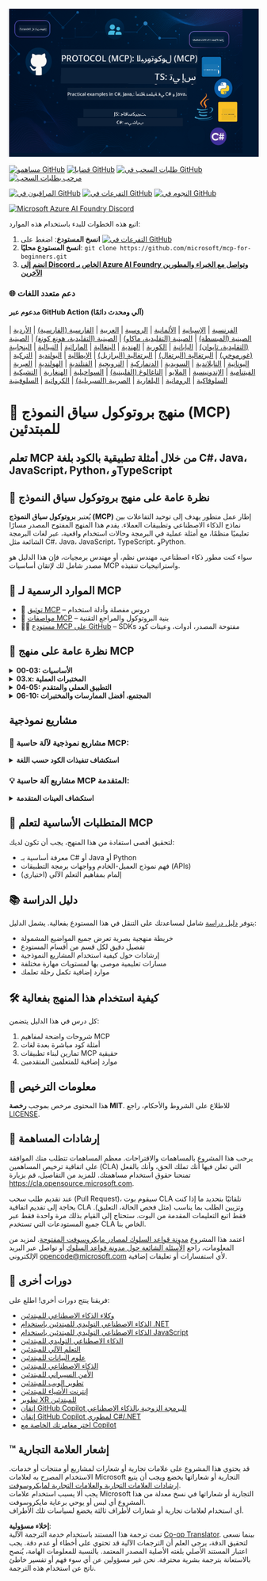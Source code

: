 <!--
CO_OP_TRANSLATOR_METADATA:
{
  "original_hash": "af49e2a6fd462dde6f9ad952d5c8cc6e",
  "translation_date": "2025-06-21T13:34:10+00:00",
  "source_file": "README.md",
  "language_code": "ar"
}
-->
![MCP للمبتدئين](../../translated_images/mcp-beginners.2ce2b317996369ff66c5b72e25eff9d4288ab2741fc70c0b4e523d1ae1e249fd.ar.png) 

[![مساهمو GitHub](https://img.shields.io/github/contributors/microsoft/mcp-for-beginners.svg)](https://GitHub.com/microsoft/mcp-for-beginners/graphs/contributors)
[![قضايا GitHub](https://img.shields.io/github/issues/microsoft/mcp-for-beginners.svg)](https://GitHub.com/microsoft/mcp-for-beginners/issues)
[![طلبات السحب في GitHub](https://img.shields.io/github/issues-pr/microsoft/mcp-for-beginners.svg)](https://GitHub.com/microsoft/mcp-for-beginners/pulls)
[![مرحب بطلبات السحب](https://img.shields.io/badge/PRs-welcome-brightgreen.svg?style=flat-square)](http://makeapullrequest.com)

[![المراقبون في GitHub](https://img.shields.io/github/watchers/microsoft/mcp-for-beginners.svg?style=social&label=Watch)](https://GitHub.com/microsoft/mcp-for-beginners/watchers)
[![التفرعات في GitHub](https://img.shields.io/github/forks/microsoft/mcp-for-beginners.svg?style=social&label=Fork)](https://GitHub.com/microsoft/mcp-for-beginners/fork)
[![النجوم في GitHub](https://img.shields.io/github/stars/microsoft/mcp-for-beginners?style=social&label=Star)](https://GitHub.com/microsoft/mcp-for-beginners/stargazers)


[![Microsoft Azure AI Foundry Discord](https://dcbadge.vercel.app/api/server/ByRwuEEgH4)](https://discord.com/invite/ByRwuEEgH4)


اتبع هذه الخطوات للبدء باستخدام هذه الموارد:
1. **انسخ المستودع**: اضغط على [![التفرعات في GitHub](https://img.shields.io/github/forks/microsoft/mcp-for-beginners.svg?style=social&label=Fork)](https://GitHub.com/microsoft/mcp-for-beginners/fork)
2. **انسخ المستودع محليًا**: `git clone https://github.com/microsoft/mcp-for-beginners.git`
3. [**انضم إلى Discord الخاص بـ Azure AI Foundry وتواصل مع الخبراء والمطورين الآخرين**](https://discord.com/invite/ByRwuEEgH4)


### 🌐 دعم متعدد اللغات

#### مدعوم عبر GitHub Action (آلي ومحدث دائمًا)
[الفرنسية](../fr/README.md) | [الإسبانية](../es/README.md) | [الألمانية](../de/README.md) | [الروسية](../ru/README.md) | [العربية](./README.md) | [الفارسية (الفارسية)](../fa/README.md) | [الأردية](../ur/README.md) | [الصينية (المبسطة)](../zh/README.md) | [الصينية (التقليدية، ماكاو)](../mo/README.md) | [الصينية (التقليدية، هونغ كونغ)](../hk/README.md) | [الصينية (التقليدية، تايوان)](../tw/README.md) | [اليابانية](../ja/README.md) | [الكورية](../ko/README.md) | [الهندية](../hi/README.md) | [البنغالية](../bn/README.md) | [الماراثية](../mr/README.md) | [النيبالية](../ne/README.md) | [البنجابية (غورموخي)](../pa/README.md) | [البرتغالية (البرتغال)](../pt/README.md) | [البرتغالية (البرازيل)](../br/README.md) | [الإيطالية](../it/README.md) | [البولندية](../pl/README.md) | [التركية](../tr/README.md) | [اليونانية](../el/README.md) | [التايلاندية](../th/README.md) | [السويدية](../sv/README.md) | [الدنماركية](../da/README.md) | [النرويجية](../no/README.md) | [الفنلندية](../fi/README.md) | [الهولندية](../nl/README.md) | [العبرية](../he/README.md) | [الفيتنامية](../vi/README.md) | [الإندونيسية](../id/README.md) | [الملايو](../ms/README.md) | [التاغالوغ (الفلبينية)](../tl/README.md) | [السواحيلية](../sw/README.md) | [الهنغارية](../hu/README.md) | [التشيكية](../cs/README.md) | [السلوفاكية](../sk/README.md) | [الرومانية](../ro/README.md) | [البلغارية](../bg/README.md) | [الصربية (السيريلية)](../sr/README.md) | [الكرواتية](../hr/README.md) | [السلوفينية](../sl/README.md)
# 🚀 منهج بروتوكول سياق النموذج (MCP) للمبتدئين

## **تعلم MCP من خلال أمثلة تطبيقية بالكود بلغة C#، Java، JavaScript، Python، وTypeScript**

## 🧠 نظرة عامة على منهج بروتوكول سياق النموذج

يُعتبر **بروتوكول سياق النموذج (MCP)** إطار عمل متطور يهدف إلى توحيد التفاعلات بين نماذج الذكاء الاصطناعي وتطبيقات العملاء. يقدم هذا المنهج المفتوح المصدر مسارًا تعليميًا منظمًا، مع أمثلة عملية في البرمجة وحالات استخدام واقعية، عبر لغات البرمجة الشائعة مثل C#، Java، JavaScript، TypeScript، وPython.

سواء كنت مطور ذكاء اصطناعي، مهندس نظم، أو مهندس برمجيات، فإن هذا الدليل هو مصدر شامل لك لإتقان أساسيات MCP واستراتيجيات تنفيذه.

## 🔗 الموارد الرسمية لـ MCP

- 📘 [توثيق MCP](https://modelcontextprotocol.io/) – دروس مفصلة وأدلة استخدام  
- 📜 [مواصفات MCP](https://spec.modelcontextprotocol.io/) – بنية البروتوكول والمراجع التقنية  
- 🧑‍💻 [مستودع MCP على GitHub](https://github.com/modelcontextprotocol) – SDKs مفتوحة المصدر، أدوات، وعينات كود  

## 🧭 نظرة عامة على منهج MCP

<details>
  <summary><strong>00-03: الأساسيات</strong></summary>

- **00. مقدمة إلى MCP**  
  نظرة عامة على بروتوكول سياق النموذج وأهميته في خطوط أنابيب الذكاء الاصطناعي. [اقرأ المزيد](./00-Introduction/README.md)
- **01. شرح المفاهيم الأساسية**  
  استكشاف معمق للمفاهيم الجوهرية في MCP. [اقرأ المزيد](./01-CoreConcepts/README.md)
- **02. الأمان في MCP**  
  التهديدات الأمنية وأفضل الممارسات. [اقرأ المزيد](./02-Security/README.md)
- **03. البدء مع MCP**  
  إعداد البيئة، الخوادم/العملاء الأساسية، التكامل. [اقرأ المزيد](./03-GettingStarted/README.md)
</details>

<details>
  <summary><strong>03.x: المختبرات العملية</strong></summary>

- **3.1. أول خادم** – [الدليل](./03-GettingStarted/01-first-server/README.md)
- **3.2. أول عميل** – [الدليل](./03-GettingStarted/02-client/README.md)
- **3.3. عميل مع LLM** – [الدليل](./03-GettingStarted/03-llm-client/README.md)
- **3.4. استهلاك خادم باستخدام Visual Studio Code** – [الدليل](./03-GettingStarted/04-vscode/README.md)
- **3.5. إنشاء خادم باستخدام SSE** – [الدليل](./03-GettingStarted/05-sse-server/README.md)
- **3.6. البث عبر HTTP** – [الدليل](./03-GettingStarted/06-http-streaming/README.md)
- **3.7. استخدام مجموعة أدوات الذكاء الاصطناعي** – [الدليل](./03-GettingStarted/07-aitk/README.md)
- **3.8. اختبار خادمك** – [الدليل](./03-GettingStarted/08-testing/README.md)
- **3.9. نشر خادمك** – [الدليل](./03-GettingStarted/09-deployment/README.md)
</details>

<details>
  <summary><strong>04-05: التطبيق العملي والمتقدم</strong></summary>

- **04. التطبيق العملي**  
  SDKs، تصحيح الأخطاء، الاختبار، قوالب المطالبات القابلة لإعادة الاستخدام. [اقرأ المزيد](./04-PracticalImplementation/README.md)
- **05. مواضيع متقدمة في MCP**  
  الذكاء الاصطناعي متعدد الوسائط، التوسع، استخدام المؤسسات. [اقرأ المزيد](./05-AdvancedTopics/README.md)
- **5.1. تكامل MCP مع Azure** – [الدليل](./05-AdvancedTopics/mcp-integration/README.md)
- **5.2. تعدد الوسائط** – [الدليل](./05-AdvancedTopics/mcp-multi-modality/README.md)
- **5.3. عرض توضيحي لـ MCP OAuth2** – [الدليل](./05-AdvancedTopics/mcp-oauth2-demo/README.md)
- **5.4. سياقات الجذر** – [الدليل](./05-AdvancedTopics/mcp-root-contexts/README.md)
- **5.5. التوجيه** – [الدليل](./05-AdvancedTopics/mcp-routing/README.md)
- **5.6. العينات** – [الدليل](./05-AdvancedTopics/mcp-sampling/README.md)
- **5.7. التوسع** – [الدليل](./05-AdvancedTopics/mcp-scaling/README.md)
- **5.8. الأمان** – [الدليل](./05-AdvancedTopics/mcp-security/README.md)
- **5.9. بحث الويب MCP** – [الدليل](./05-AdvancedTopics/web-search-mcp/README.md)
- **5.10. البث المباشر** – [الدليل](./05-AdvancedTopics/mcp-realtimestreaming/README.md)
- **5.11. البحث المباشر على الويب** – [الدليل](./05-AdvancedTopics/mcp-realtimesearch/README.md)
</details>

<details>
  <summary><strong>06-10: المجتمع، أفضل الممارسات والمختبرات</strong></summary>

- **06. مساهمات المجتمع** – [الدليل](./06-CommunityContributions/README.md)
- **07. رؤى من التبني المبكر** – [الدليل](./07-LessonsFromEarlyAdoption/README.md)
- **08. أفضل الممارسات لـ MCP** – [الدليل](./08-BestPractices/README.md)
- **09. دراسات حالة MCP** – [الدليل](./09-CaseStudy/README.md)
- **10. تبسيط سير عمل الذكاء الاصطناعي: بناء خادم MCP باستخدام AI Toolkit** – [مختبر عملي](./10-StreamliningAIWorkflowsBuildingAnMCPServerWithAIToolkit/README.md)
</details>

## مشاريع نموذجية

### 🧮 مشاريع نموذجية لآلة حاسبة MCP:
<details>
  <summary><strong>استكشاف تنفيذات الكود حسب اللغة</strong></summary>

  - [مثال خادم MCP بلغة C#](./03-GettingStarted/samples/csharp/README.md)
  - [آلة حاسبة MCP بلغة Java](./03-GettingStarted/samples/java/calculator/README.md)
  - [عرض MCP بلغة JavaScript](./03-GettingStarted/samples/javascript/README.md)
  - [خادم MCP بلغة Python](../../03-GettingStarted/samples/python/mcp_calculator_server.py)
  - [مثال MCP بلغة TypeScript](./03-GettingStarted/samples/typescript/README.md)

</details>

### 💡 مشاريع آلة حاسبة MCP المتقدمة:
<details>
  <summary><strong>استكشاف العينات المتقدمة</strong></summary>

  - [عينة متقدمة بلغة C#](./04-PracticalImplementation/samples/csharp/README.md)
  - [مثال تطبيق حاوية بلغة Java](./04-PracticalImplementation/samples/java/containerapp/README.md)
  - [عينة متقدمة بلغة JavaScript](./04-PracticalImplementation/samples/javascript/README.md)
  - [تنفيذ معقد بلغة Python](../../04-PracticalImplementation/samples/python/mcp_sample.py)
  - [عينة حاوية بلغة TypeScript](./04-PracticalImplementation/samples/typescript/README.md)

</details>


## 🎯 المتطلبات الأساسية لتعلم MCP

لتحقيق أقصى استفادة من هذا المنهج، يجب أن تكون لديك:

- معرفة أساسية بـ C# أو Java أو Python  
- فهم نموذج العميل-الخادم وواجهات برمجة التطبيقات (APIs)  
- (اختياري) إلمام بمفاهيم التعلم الآلي  

## 📚 دليل الدراسة

يتوفر [دليل دراسة](./study_guide.md) شامل لمساعدتك على التنقل في هذا المستودع بفعالية. يشمل الدليل:

- خريطة منهجية بصرية تعرض جميع المواضيع المشمولة  
- تفصيل دقيق لكل قسم من أقسام المستودع  
- إرشادات حول كيفية استخدام المشاريع النموذجية  
- مسارات تعليمية موصى بها لمستويات مهارة مختلفة  
- موارد إضافية تكمل رحلة تعلمك  

## 🛠️ كيفية استخدام هذا المنهج بفعالية

كل درس في هذا الدليل يتضمن:

1. شروحات واضحة لمفاهيم MCP  
2. أمثلة كود مباشرة بعدة لغات  
3. تمارين لبناء تطبيقات MCP حقيقية  
4. موارد إضافية للمتعلمين المتقدمين  

## 📜 معلومات الترخيص

هذا المحتوى مرخص بموجب **رخصة MIT**. للاطلاع على الشروط والأحكام، راجع [LICENSE](../../LICENSE).

## 🤝 إرشادات المساهمة

يرحب هذا المشروع بالمساهمات والاقتراحات. معظم المساهمات تتطلب منك الموافقة على
اتفاقية ترخيص المساهمين (CLA) التي تعلن فيها أنك تملك الحق، وأنك بالفعل تمنحنا
حقوق استخدام مساهمتك. للمزيد من التفاصيل، قم بزيارة <https://cla.opensource.microsoft.com>.

عند تقديم طلب سحب (Pull Request)، سيقوم بوت CLA تلقائيًا بتحديد ما إذا كنت بحاجة إلى تقديم
اتفاقية CLA وتزيين الطلب بما يناسب (مثل فحص الحالة، التعليق). فقط اتبع التعليمات
المقدمة من البوت. ستحتاج إلى القيام بذلك مرة واحدة فقط عبر جميع المستودعات التي تستخدم CLA الخاص بنا.

اعتمد هذا المشروع [مدونة قواعد السلوك لمصادر مايكروسوفت المفتوحة](https://opensource.microsoft.com/codeofconduct/).
لمزيد من المعلومات، راجع [الأسئلة الشائعة حول مدونة قواعد السلوك](https://opensource.microsoft.com/codeofconduct/faq/) أو
تواصل عبر البريد الإلكتروني [opencode@microsoft.com](mailto:opencode@microsoft.com) لأي استفسارات أو تعليقات إضافية.

## 🎒 دورات أخرى
فريقنا ينتج دورات أخرى! اطلع على:

- [وكلاء الذكاء الاصطناعي للمبتدئين](https://github.com/microsoft/ai-agents-for-beginners?WT.mc_id=academic-105485-koreyst)
- [الذكاء الاصطناعي التوليدي للمبتدئين باستخدام .NET](https://github.com/microsoft/Generative-AI-for-beginners-dotnet?WT.mc_id=academic-105485-koreyst)
- [الذكاء الاصطناعي التوليدي للمبتدئين باستخدام JavaScript](https://github.com/microsoft/generative-ai-with-javascript?WT.mc_id=academic-105485-koreyst)
- [الذكاء الاصطناعي التوليدي للمبتدئين](https://github.com/microsoft/generative-ai-for-beginners?WT.mc_id=academic-105485-koreyst)
- [التعلم الآلي للمبتدئين](https://aka.ms/ml-beginners?WT.mc_id=academic-105485-koreyst)
- [علوم البيانات للمبتدئين](https://aka.ms/datascience-beginners?WT.mc_id=academic-105485-koreyst)
- [الذكاء الاصطناعي للمبتدئين](https://aka.ms/ai-beginners?WT.mc_id=academic-105485-koreyst)
- [الأمن السيبراني للمبتدئين](https://github.com/microsoft/Security-101??WT.mc_id=academic-96948-sayoung)
- [تطوير الويب للمبتدئين](https://aka.ms/webdev-beginners?WT.mc_id=academic-105485-koreyst)
- [إنترنت الأشياء للمبتدئين](https://aka.ms/iot-beginners?WT.mc_id=academic-105485-koreyst)
- [تطوير XR للمبتدئين](https://github.com/microsoft/xr-development-for-beginners?WT.mc_id=academic-105485-koreyst)
- [إتقان GitHub Copilot للبرمجة الزوجية بالذكاء الاصطناعي](https://aka.ms/GitHubCopilotAI?WT.mc_id=academic-105485-koreyst)
- [إتقان GitHub Copilot لمطوري C#/.NET](https://github.com/microsoft/mastering-github-copilot-for-dotnet-csharp-developers?WT.mc_id=academic-105485-koreyst)
- [اختر مغامرتك الخاصة مع Copilot](https://github.com/microsoft/CopilotAdventures?WT.mc_id=academic-105485-koreyst)


## ™️ إشعار العلامة التجارية

قد يحتوي هذا المشروع على علامات تجارية أو شعارات لمشاريع أو منتجات أو خدمات. الاستخدام المصرح به لعلامات Microsoft التجارية أو شعاراتها يخضع ويجب أن يتبع  
[إرشادات العلامات التجارية والعلامات التجارية لمايكروسوفت](https://www.microsoft.com/legal/intellectualproperty/trademarks/usage/general).  
يجب ألا يسبب استخدام علامات Microsoft التجارية أو شعاراتها في نسخ معدلة من هذا المشروع أي لبس أو يوحي برعاية مايكروسوفت.  
أي استخدام لعلامات تجارية أو شعارات لأطراف ثالثة يخضع لسياسات تلك الأطراف.

**إخلاء مسؤولية**:  
تمت ترجمة هذا المستند باستخدام خدمة الترجمة الآلية [Co-op Translator](https://github.com/Azure/co-op-translator). بينما نسعى لتحقيق الدقة، يرجى العلم أن الترجمات الآلية قد تحتوي على أخطاء أو عدم دقة. يجب اعتبار المستند الأصلي بلغته الأصلية المصدر المعتمد. بالنسبة للمعلومات الهامة، يُنصح بالاستعانة بترجمة بشرية محترفة. نحن غير مسؤولين عن أي سوء فهم أو تفسير خاطئ ناتج عن استخدام هذه الترجمة.